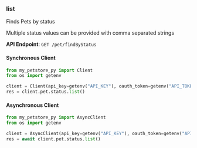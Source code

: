 
### list <a name="list"></a>
Finds Pets by status

Multiple status values can be provided with comma separated strings

**API Endpoint**: `GET /pet/findByStatus`

#### Synchronous Client

```python
from my_petstore_py import Client
from os import getenv

client = Client(api_key=getenv("API_KEY"), oauth_token=getenv("API_TOKEN"))
res = client.pet.status.list()
```

#### Asynchronous Client

```python
from my_petstore_py import AsyncClient
from os import getenv

client = AsyncClient(api_key=getenv("API_KEY"), oauth_token=getenv("API_TOKEN"))
res = await client.pet.status.list()
```
